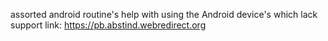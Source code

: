 assorted android routine's
help with using the Android device's which lack support
 link: https://pb.abstind.webredirect.org
